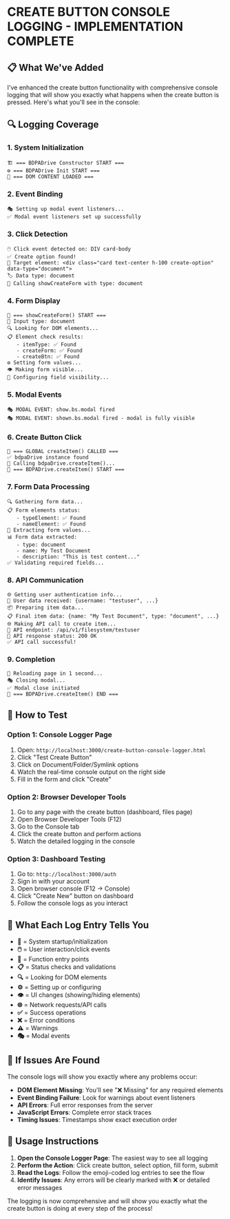 # CREATE BUTTON CONSOLE LOGGING - IMPLEMENTATION COMPLETE

## 📋 What We've Added

I've enhanced the create button functionality with comprehensive console logging that will show you exactly what happens when the create button is pressed. Here's what you'll see in the console:

## 🔍 Logging Coverage

### 1. **System Initialization**
```
🏗️ === BDPADrive Constructor START ===
⚙️ === BDPADrive Init START ===
🚀 === DOM CONTENT LOADED ===
```

### 2. **Event Binding**
```
🎭 Setting up modal event listeners...
✅ Modal event listeners set up successfully
```

### 3. **Click Detection**
```
🖱️ Click event detected on: DIV card-body
✅ Create option found!
📄 Target element: <div class="card text-center h-100 create-option" data-type="document">
🏷️ Data type: document
🚀 Calling showCreateForm with type: document
```

### 4. **Form Display**
```
🎯 === showCreateForm() START ===
📝 Input type: document
🔍 Looking for DOM elements...
📋 Element check results:
   - itemType: ✅ Found
   - createForm: ✅ Found
   - createBtn: ✅ Found
⚙️ Setting form values...
👁️ Making form visible...
🔧 Configuring field visibility...
```

### 5. **Modal Events**
```
🎭 MODAL EVENT: show.bs.modal fired
🎭 MODAL EVENT: shown.bs.modal fired - modal is fully visible
```

### 6. **Create Button Click**
```
🎯 === GLOBAL createItem() CALLED ===
✅ bdpaDrive instance found
🚀 Calling bdpaDrive.createItem()...
🎯 === BDPADrive.createItem() START ===
```

### 7. **Form Data Processing**
```
🔍 Gathering form data...
📋 Form elements status:
   - typeElement: ✅ Found
   - nameElement: ✅ Found
📝 Extracting form values...
📊 Form data extracted:
   - type: document
   - name: My Test Document
   - description: "This is test content..."
✅ Validating required fields...
```

### 8. **API Communication**
```
🌐 Getting user authentication info...
👤 User data received: {username: "testuser", ...}
📦 Preparing item data...
📋 Final item data: {name: "My Test Document", type: "document", ...}
🌐 Making API call to create item...
📍 API endpoint: /api/v1/filesystem/testuser
📡 API response status: 200 OK
✅ API call successful!
```

### 9. **Completion**
```
🔄 Reloading page in 1 second...
🎭 Closing modal...
✅ Modal close initiated
🎯 === BDPADrive.createItem() END ===
```

## 🧪 How to Test

### Option 1: Console Logger Page
1. Open: `http://localhost:3000/create-button-console-logger.html`
2. Click "Test Create Button"
3. Click on Document/Folder/Symlink options
4. Watch the real-time console output on the right side
5. Fill in the form and click "Create"

### Option 2: Browser Developer Tools
1. Go to any page with the create button (dashboard, files page)
2. Open Browser Developer Tools (F12)
3. Go to the Console tab
4. Click the create button and perform actions
5. Watch the detailed logging in the console

### Option 3: Dashboard Testing
1. Go to: `http://localhost:3000/auth`
2. Sign in with your account
3. Open browser console (F12 → Console)
4. Click "Create New" button on dashboard
5. Follow the console logs as you interact

## 🎯 What Each Log Entry Tells You

- **🚀** = System startup/initialization
- **🖱️** = User interaction/click events
- **🎯** = Function entry points
- **📋** = Status checks and validations
- **🔍** = Looking for DOM elements
- **⚙️** = Setting up or configuring
- **👁️** = UI changes (showing/hiding elements)
- **🌐** = Network requests/API calls
- **✅** = Success operations
- **❌** = Error conditions
- **⚠️** = Warnings
- **🎭** = Modal events

## 🔧 If Issues Are Found

The console logs will show you exactly where any problems occur:

- **DOM Element Missing**: You'll see "❌ Missing" for any required elements
- **Event Binding Failure**: Look for warnings about event listeners
- **API Errors**: Full error responses from the server
- **JavaScript Errors**: Complete error stack traces
- **Timing Issues**: Timestamps show exact execution order

## 📝 Usage Instructions

1. **Open the Console Logger Page**: The easiest way to see all logging
2. **Perform the Action**: Click create button, select option, fill form, submit
3. **Read the Logs**: Follow the emoji-coded log entries to see the flow
4. **Identify Issues**: Any errors will be clearly marked with ❌ or detailed error messages

The logging is now comprehensive and will show you exactly what the create button is doing at every step of the process!
